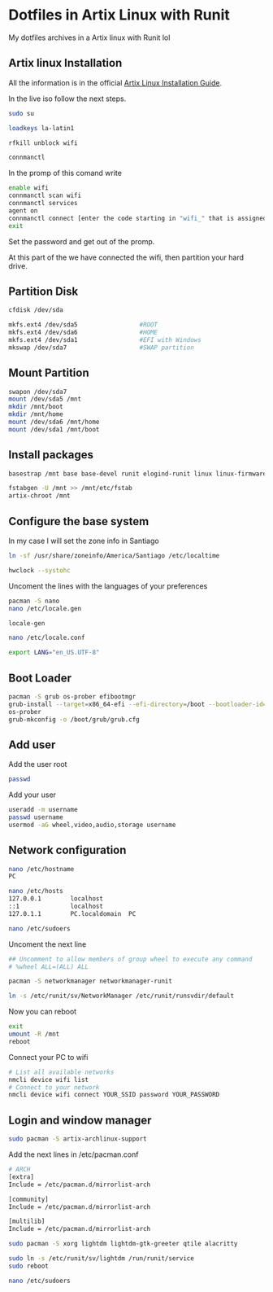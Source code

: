 # Dotfiles in Artix Linux with Runit

My dotfiles archives in a Artix linux with Runit lol

## Artix linux Installation

All the information is in the official [Artix Linux Installation Guide](https://wiki.artixlinux.org/Main/Installation).

In the live iso follow the next steps.

```bash
sudo su
```

```bash
loadkeys la-latin1
```

```bash
rfkill unblock wifi
```

```bash
connmanctl
```

In the promp of this comand write

```bash
enable wifi
connmanctl scan wifi
connmanctl services
agent on
connmanctl connect [enter the code starting in "wifi_" that is assigned to the desired ssid here]
exit
```

Set the password and get out of the promp.

At this part of the we have connected the wifi, then partition your hard drive.

## Partition Disk

```bash
cfdisk /dev/sda
```

```bash
mkfs.ext4 /dev/sda5                 #ROOT
mkfs.ext4 /dev/sda6                 #HOME
mkfs.ext4 /dev/sda1                 #EFI with Windows
mkswap /dev/sda7                    #SWAP partition
```

## Mount Partition

```bash
swapon /dev/sda7
mount /dev/sda5 /mnt
mkdir /mnt/boot
mkdir /mnt/home
mount /dev/sda6 /mnt/home
mount /dev/sda1 /mnt/boot
```

## Install packages

```bash
basestrap /mnt base base-devel runit elogind-runit linux linux-firmware
```

```bash
fstabgen -U /mnt >> /mnt/etc/fstab
artix-chroot /mnt
```

## Configure the base system

In my case I will set the zone info in Santiago

```bash
ln -sf /usr/share/zoneinfo/America/Santiago /etc/localtime
```

```bash
hwclock --systohc
```

Uncoment the lines with the languages of your preferences

```bash
pacman -S nano
nano /etc/locale.gen
```

```bash
locale-gen
```

```bash
nano /etc/locale.conf
```

```bash
export LANG="en_US.UTF-8"
```

## Boot Loader

```bash
pacman -S grub os-prober efibootmgr
grub-install --target=x86_64-efi --efi-directory=/boot --bootloader-id=grub
os-prober
grub-mkconfig -o /boot/grub/grub.cfg
```

## Add user

Add the user root

```bash
passwd
```

Add your user

```bash
useradd -m username
passwd username
usermod -aG wheel,video,audio,storage username
```

## Network configuration

```bash
nano /etc/hostname
PC
```

```bash
nano /etc/hosts
127.0.0.1        localhost
::1              localhost
127.0.1.1        PC.localdomain  PC
```

```bash
nano /etc/sudoers
```

Uncoment the next line

```bash
## Uncomment to allow members of group wheel to execute any command
# %wheel ALL=(ALL) ALL
```

```bash
pacman -S networkmanager networkmanager-runit
```

```bash
ln -s /etc/runit/sv/NetworkManager /etc/runit/runsvdir/default
```

Now you can reboot

```bash
exit
umount -R /mnt
reboot
```

Connect your PC to wifi

```bash
# List all available networks
nmcli device wifi list
# Connect to your network
nmcli device wifi connect YOUR_SSID password YOUR_PASSWORD
```

## Login and window manager

```bash
sudo pacman -S artix-archlinux-support
```

Add the next lines in /etc/pacman.conf

```bash
# ARCH
[extra]
Include = /etc/pacman.d/mirrorlist-arch

[community]
Include = /etc/pacman.d/mirrorlist-arch

[multilib]
Include = /etc/pacman.d/mirrorlist-arch
```

```bash
sudo pacman -S xorg lightdm lightdm-gtk-greeter qtile alacritty
```

```bash
sudo ln -s /etc/runit/sv/lightdm /run/runit/service
sudo reboot
```

```bash
nano /etc/sudoers
```